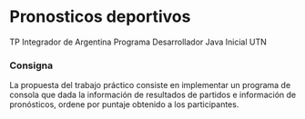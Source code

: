 # Pronosticos deportivos
TP Integrador de Argentina Programa Desarrollador Java Inicial UTN

### Consigna
La propuesta del trabajo práctico consiste en implementar un programa de consola que dada
la información de resultados de partidos e información de pronósticos, ordene por puntaje
obtenido a los participantes.

